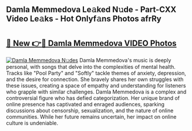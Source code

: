 ## Damla Memmedova Le𝚊ked N𝚞de - Part-CXX Video Le𝚊ks - Hot Onlyf𝚊ns Photos afrRy

# <h2><a href="http://ab69751.deff.icu/?id=Damla+Memmedova">🔗 New 👉🔴 Damla Memmedova VIDEO Photos</a></h2>

[![Damla Memmedova N𝚞des](https://i.imgur.com/rIISA9y.gif)](http://ab69751.deff.icu/?id=Damla+Memmedova)
Damla Memmedova's music is deeply personal, with songs that delve into the complexities of mental health. Tracks like "Pool Party" and "Softly" tackle themes of anxiety, depression, and the desire for connection. She bravely shares her own struggles with these issues, creating a space of empathy and understanding for listeners who grapple with similar challenges. Damla Memmedova is a complex and controversial figure who has defied categorization. Her unique brand of online presence has captivated and enraged audiences, sparking discussions about censorship, sexualization, and the nature of online communities. While her future remains uncertain, her impact on online culture is undeniable.
